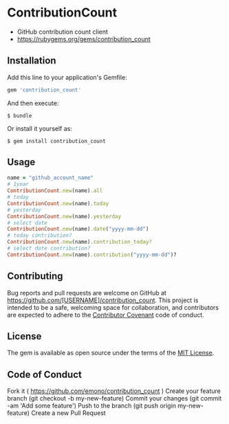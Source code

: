 # ContributionCount
- GitHub contribution count client
- https://rubygems.org/gems/contribution_count

## Installation

Add this line to your application's Gemfile:

```ruby
gem 'contribution_count'
```

And then execute:

    $ bundle

Or install it yourself as:

    $ gem install contribution_count

## Usage
```ruby
name = "github_account_name"
# 1year
ContributionCount.new(name).all
# today
ContributionCount.new(name).today
# yesterday
ContributionCount.new(name).yesterday
# select date
ContributionCount.new(name).date("yyyy-mm-dd")
# today contribution?
ContributionCount.new(name).contribution_today?
# select date contribution?
ContributionCount.new(name).contribution("yyyy-mm-dd")?
```

## Contributing

Bug reports and pull requests are welcome on GitHub at https://github.com/[USERNAME]/contribution_count. This project is intended to be a safe, welcoming space for collaboration, and contributors are expected to adhere to the [Contributor Covenant](http://contributor-covenant.org) code of conduct.

## License

The gem is available as open source under the terms of the [MIT License](https://opensource.org/licenses/MIT).

## Code of Conduct

Fork it ( https://github.com/emono/contribution_count )
Create your feature branch (git checkout -b my-new-feature)
Commit your changes (git commit -am 'Add some feature')
Push to the branch (git push origin my-new-feature)
Create a new Pull Request
